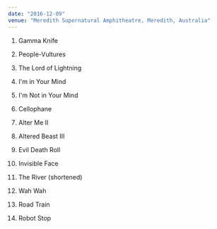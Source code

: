 ```yaml
---
date: "2016-12-09"
venue: "Meredith Supernatural Amphitheatre, Meredith, Australia"
---
```


 1. Gamma Knife

 2. People-Vultures

 3. The Lord of Lightning

 4. I'm in Your Mind

 5. I'm Not in Your Mind

 6. Cellophane

 7. Alter Me II

 8. Altered Beast III

 9. Evil Death Roll

10. Invisible Face

11. The River
    (shortened)

12. Wah Wah

13. Road Train

14. Robot Stop


